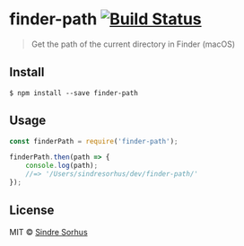 # finder-path [![Build Status](https://travis-ci.org/sindresorhus/finder-path.svg?branch=master)](https://travis-ci.org/sindresorhus/finder-path)

> Get the path of the current directory in Finder (macOS)


## Install

```
$ npm install --save finder-path
```


## Usage

```js
const finderPath = require('finder-path');

finderPath.then(path => {
	console.log(path);
	//=> '/Users/sindresorhus/dev/finder-path/'
});
```


## License

MIT © [Sindre Sorhus](http://sindresorhus.com)
